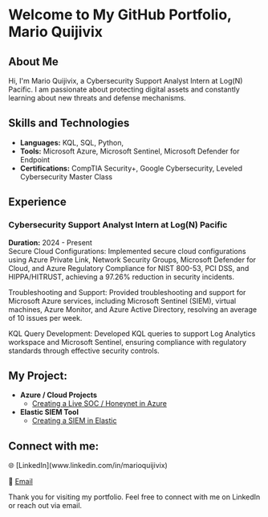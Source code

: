 # Welcome to My GitHub Portfolio, Mario Quijivix

## About Me
Hi, I'm Mario Quijivix, a Cybersecurity Support Analyst Intern at Log(N) Pacific. I am passionate about protecting digital assets and constantly learning about new threats and defense mechanisms. 
##  Skills and Technologies
- **Languages:** KQL, SQL, Python, 
- **Tools:** Microsoft Azure, Microsoft Sentinel, Microsoft Defender for Endpoint 
- **Certifications:** CompTIA Security+, Google Cybersecurity, Leveled Cybersecurity Master Class

## Experience
### Cybersecurity Support Analyst Intern at Log(N) Pacific
**Duration:** 2024 - Present  
Secure Cloud Configurations: Implemented secure cloud configurations using Azure Private Link, Network Security Groups, Microsoft Defender for Cloud, and Azure Regulatory Compliance for NIST 800-53, PCI DSS, and HIPPA/HITRUST, achieving a 97.26% reduction in security incidents.

Troubleshooting and Support: Provided troubleshooting and support for Microsoft Azure services, including Microsoft Sentinel (SIEM), virtual machines, Azure Monitor, and Azure Active Directory, resolving an average of 10 issues per week.

KQL Query Development: Developed KQL queries to support Log Analytics workspace and Microsoft Sentinel, ensuring compliance with regulatory standards through effective security controls.




<h2> My Project:</h2>

- <b>Azure / Cloud Projects</b>
  - [Creating a Live SOC / Honeynet in Azure](https://github.com/mquijivix/Azure-SOC--Honeynet)
- <b>Elastic SIEM Tool</b>
  - [Creating a SIEM in Elastic](https://github.com/mquijivix/SIEM-)
 




<h2> Connect with me:</h2>
🌐 [LinkedIn](www.linkedin.com/in/marioquijivix)

📧 [Email](mailto:mquijivix3@gmail.com)

Thank you for visiting my portfolio. Feel free to connect with me on LinkedIn or reach out via email.



<!--
**mquijivix/mquijivix** is a ✨ _special_ ✨ repository because its `README.md` (this file) appears on your GitHub profile.

Here are some ideas to get you started:

- 🔭 I’m currently working on ...
- 🌱 I’m currently learning ...
- 👯 I’m looking to collaborate on ...
- 🤔 I’m looking for help with ...
- 💬 Ask me about ...
- 📫 How to reach me: ...
- 😄 Pronouns: ...
- ⚡ Fun fact: ...
-->
